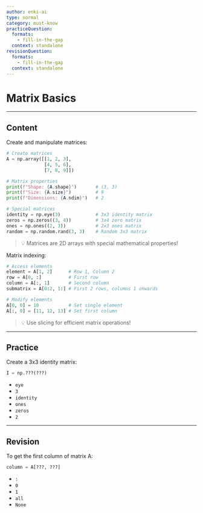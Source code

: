 ```yaml
---
author: enki-ai
type: normal
category: must-know
practiceQuestion:
  formats:
    - fill-in-the-gap
  context: standalone
revisionQuestion:
  formats:
    - fill-in-the-gap
  context: standalone
---
```


# Matrix Basics

---

## Content

Create and manipulate matrices:

```python
# Create matrices
A = np.array([[1, 2, 3],
              [4, 5, 6],
              [7, 8, 9]])

# Matrix properties
print(f"Shape: {A.shape}")       # (3, 3)
print(f"Size: {A.size}")         # 9
print(f"Dimensions: {A.ndim}")   # 2

# Special matrices
identity = np.eye(3)             # 3x3 identity matrix
zeros = np.zeros((3, 4))         # 3x4 zero matrix
ones = np.ones((2, 3))           # 2x3 ones matrix
random = np.random.rand(3, 3)    # Random 3x3 matrix
```

> 💡 Matrices are 2D arrays with special mathematical properties!

Matrix indexing:

```python
# Access elements
element = A[1, 2]      # Row 1, Column 2
row = A[0, :]          # First row
column = A[:, 1]       # Second column
submatrix = A[0:2, 1:] # First 2 rows, columns 1 onwards

# Modify elements
A[0, 0] = 10           # Set single element
A[:, 0] = [11, 12, 13] # Set first column
```

> 💡 Use slicing for efficient matrix operations!

---

## Practice

Create a 3x3 identity matrix:

```python
I = np.???(???)
```

- `eye`
- `3`
- `identity`
- `ones`
- `zeros`
- `2`

---

## Revision

To get the first column of matrix A:

```python
column = A[???, ???]
```

- `:`
- `0`
- `1`
- `all`
- `None`
